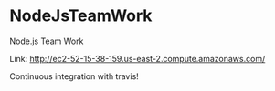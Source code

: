 # NodeJsTeamWork
Node.js Team Work

Link: http://ec2-52-15-38-159.us-east-2.compute.amazonaws.com/

Continuous integration with travis!